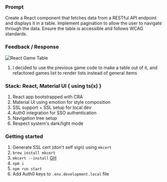 ### Prompt

Create a React component that fetches data from a RESTful API endpoint and displays it in a table. Implement pagination to allow the user to navigate through the data. Ensure the table is accessible and follows WCAG standards.

### Feedback / Response
![React Game Table](https://i.gyazo.com/f7f2c9ca1ee6ac7ff51c2b2d222a929c.png)

1. I decided to use the previous game code to make a table out of it, and refactored games list to render lists instead of general items

### Stack: React, Material UI { using ts(x) }

1. React app bootstrapped with CRA
2. Material UI using emotion for style composition
3. SSL support + SSL setup for local dev
4. Auth0 integration for SSO authentication
5. Navigation tree setup
6. Respect system's dark/light mode

### Getting started

1. Generate SSL cert (don't self sign) using `mkcert`
2. `brew install mkcert`
3. `mkcert --install` [GH](https://github.com/FiloSottile/mkcert)
4. `npm i`
5. `npm run start`
6. Add Auth0 keys to `.env.development.local` file

